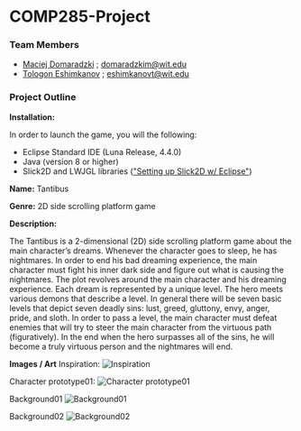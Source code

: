 COMP285-Project
===============

### Team Members
- [Maciej Domaradzki](https://github.com/maciula)   ;   domaradzkim@wit.edu  
- [Tologon Eshimkanov](https://github.com/Tologon)   ;   eshimkanovt@wit.edu

### Project Outline

**Installation:**

In order to launch the game, you will the following:
- Eclipse Standard IDE (Luna Release, 4.4.0)
- Java (version 8 or higher)
- Slick2D and LWJGL libraries (["Setting up Slick2D w/ Eclipse"](http://slick.ninjacave.com/wiki/index.php?title=Setting_up_Slick2D_with_Eclipse ))

**Name:** Tantibus

**Genre:** 2D side scrolling platform game

**Description:**

The Tantibus is a 2-dimensional (2D) side scrolling platform game about the main character’s dreams. Whenever the character goes to sleep, he has nightmares. In order to end his bad dreaming experience, the main character must fight his inner dark side and figure out what is causing the nightmares.
The plot revolves around the main character and his dreaming experience. Each dream is represented by a unique level. The hero meets various demons that describe a level. In general there will be seven basic levels that depict seven deadly sins: lust, greed, gluttony, envy, anger, pride, and sloth. In order to pass a level, the main character must defeat enemies that will try to steer the main character from the virtuous path (figuratively). In the end when the hero surpasses all of the sins, he will become a truly virtuous person and the nightmares will end.

**Images / Art**
Inspiration:
![](https://github.com/Tologon/COMP285-Project/blob/master/images/inspiration_mario.png "Inspiration")

Character prototype01:
![](https://github.com/Tologon/COMP285-Project/blob/master/images/character_prototype_01.jpg "Character prototype01")

Background01
![](https://github.com/Tologon/COMP285-Project/blob/master/images/background_01.jpg "Background01")

Background02
![](https://github.com/Tologon/COMP285-Project/blob/master/images/background_02.jpg "Background02")
